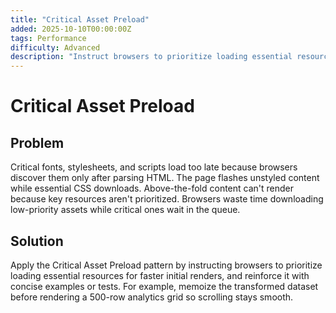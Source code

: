 ```yaml
---
title: "Critical Asset Preload"
added: 2025-10-10T00:00:00Z
tags: Performance
difficulty: Advanced
description: "Instruct browsers to prioritize loading essential resources for faster initial renders."
---
```

# Critical Asset Preload

## Problem

Critical fonts, stylesheets, and scripts load too late because browsers discover them only after parsing HTML. The page flashes unstyled content while essential CSS downloads. Above-the-fold content can't render because key resources aren't prioritized. Browsers waste time downloading low-priority assets while critical ones wait in the queue.

## Solution

Apply the Critical Asset Preload pattern by instructing browsers to prioritize loading essential resources for faster initial renders, and reinforce it with concise examples or tests. For example, memoize the transformed dataset before rendering a 500-row analytics grid so scrolling stays smooth.

